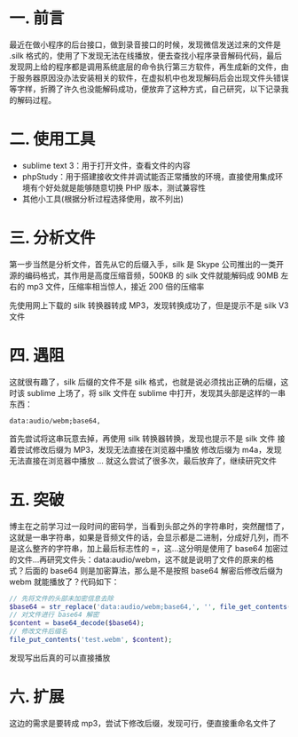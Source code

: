 # 一. 前言

最近在做小程序的后台接口，做到录音接口的时候，发现微信发送过来的文件是 .silk 格式的，使用了下发现无法在线播放，便去查找小程序录音解码代码，最后发现网上给的程序都是调用系统底层的命令执行第三方软件，再生成新的文件，由于服务器原因没办法安装相关的软件，在虚拟机中也发现解码后会出现文件头错误等字样，折腾了许久也没能解码成功，便放弃了这种方式，自己研究，以下记录我的解码过程。

# 二. 使用工具

-   sublime text 3：用于打开文件，查看文件的内容
-   phpStudy：用于搭建接收文件并调试能否正常播放的环境，直接使用集成环境有个好处就是能够随意切换 PHP 版本，测试兼容性
-   其他小工具(根据分析过程选择使用，故不列出)

# 三. 分析文件

第一步当然是分析文件，首先从它的后缀入手，silk 是 Skype 公司推出的一类开源的编码格式，其作用是高度压缩音频，500KB 的 silk 文件就能解码成 90MB 左右的 mp3 文件，压缩率相当惊人，接近 200 倍的压缩率

先使用网上下载的 silk 转换器转成 MP3，发现转换成功了，但是提示不是 silk V3 文件

# 四. 遇阻

这就很有趣了，silk 后缀的文件不是 silk 格式，也就是说必须找出正确的后缀，这时该 sublime 上场了，将 silk 文件在 sublime 中打开，发现其头部是这样的一串东西：

```
data:audio/webm;base64,
```

首先尝试将这串玩意去掉，再使用 silk 转换器转换，发现也提示不是 silk 文件
接着尝试修改后缀为 MP3，发现无法直接在浏览器中播放
修改后缀为 m4a，发现无法直接在浏览器中播放
...
就这么尝试了很多次，最后放弃了，继续研究文件

# 五. 突破

博主在之前学习过一段时间的密码学，当看到头部之外的字符串时，突然醒悟了，这就是一串字符串，如果是音频文件的话，会显示都是二进制，分成好几列，而不是这么整齐的字符串，加上最后标志性的 =，这...这分明是使用了 base64 加密过的文件...再研究文件头：data:audio/webm，这不就是说明了文件的原来的格式？后面的 base64 则是加密算法，那么是不是按照 base64 解密后修改后缀为 webm 就能播放了？代码如下：

```php
// 先将文件的头部未加密信息去除
$base64 = str_replace('data:audio/webm;base64,', '', file_get_contents('test.silk'));
// 对文件进行 base64 解密
$content = base64_decode($base64);
// 修改文件后缀名
file_put_contents('test.webm', $content);
```

发现写出后真的可以直接播放

# 六. 扩展

这边的需求是要转成 mp3，尝试下修改后缀，发现可行，便直接重命名文件了
